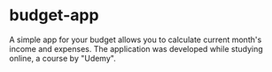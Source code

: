 # budget-app
A simple app for your budget allows you to calculate current month's income and expenses. The application was developed while studying online, a course by "Udemy".
